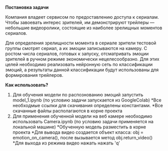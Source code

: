 <b>Постановка задачи</b>

Компания владеет сервисом по предоставлению доступа к сериалам. Чтобы завоевать интерес зрителей, им демонстрируют трейлеры — небольшие видеоролики, состоящие из наиболее зрелищных моментов сериалов.

Для определения зрелищности момента в сериале зрители тестовой группы смотрят сериал, а их эмоции записываются на камеру. С ростом числа сериалов, готовых к запуску, отсматривать эмоции зрителей в ручном режиме экономически нецелесообразно. Для этих целей необходимо реализовать нейронную сеть по классификации эмоций, а результаты данной классификации будут использованы для формирования трейлеров.



<b>Как использовать?</b>
1) Для обучения модели по распознованию эмоций запустить model_1.ipynb (по условию задачи запускается из GoogleColab)
	*Все необходмые ссылки для скачивания определены константами.
	*Все скачанные файлы располагаются в корне проекта
2) Для применения обученной модели на веб камере необходимо использовать Camera.ipynb (по условию задачи применяется на локальной машине)
	*Обученную модель разместить в корне проекта
	*Для вывода видео создается объект класса: obj  = emotion_on_camera(), после вызывается метод obj.return_video()
	*Для выхода из режима видео нажать нажать 'q'
	
